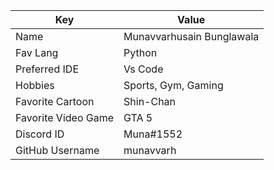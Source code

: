 | Key                 | Value                     |
|---------------------|---------------------------|
| Name                | Munavvarhusain Bunglawala |
| Fav Lang            | Python                    |
| Preferred IDE       | Vs Code                   |
| Hobbies             | Sports, Gym, Gaming       |
| Favorite Cartoon    | Shin-Chan                 |
| Favorite Video Game | GTA 5                     |
| Discord ID          | Muna#1552                 |
| GitHub Username     | munavvarh                 |
